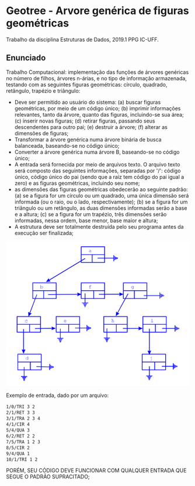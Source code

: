 # Geotree - Arvore genérica de figuras geométricas
Trabalho da disciplina Estruturas de Dados, 2019.1 PPG IC-UFF.

## Enunciado

Trabalho Computacional: implementação das funções de árvores genéricas no número de filhos, árvores n-árias, 
e no tipo de informação armazenada, testando com as seguintes figuras geométricas: círculo, quadrado, retângulo, 
trapézio e triângulo:
* Deve ser permitido ao usuário do sistema: 
(a) buscar figuras geométricas, por meio de um código único; 
(b) imprimir informações relevantes, tanto da árvore, quanto das figuras, incluindo-se sua área; 
(c) inserir novas figuras; 
(d) retirar figuras, passando seus descendentes para outro pai; 
(e) destruir a árvore; 
(f) alterar as dimensões de figuras;
* Transformar a árvore genérica numa árvore binária de busca balanceada, baseando-se no código único;
* Converter a árvore genérica numa árvore B, baseando-se no código único;
* A entrada será fornecida por meio de arquivos texto. O arquivo texto será composto das seguintes informações, 
separadas por '/': código único, código único do pai (sendo que a raiz tem código do pai igual a zero) e as 
figuras geométricas, incluindo seu nome;
* as dimensões das figuras geométricas obedecerão ao seguinte padrão: 
(a) se a figura for um círculo ou um quadrado, uma única dimensão será informada (ou o raio, ou o lado, respectivamente); 
(b) se a figura for um triângulo ou um retângulo, as duas dimensões informadas serão a base e a altura;
(c) se a figura for um trapézio, três dimensões serão informadas, nessa ordem, base menor, base maior e altura;
* A estrutura deve ser totalmente destruída pelo seu programa antes da execução ser finalizada;

![Imagem da arvore genérica.](gentree.png)

Exemplo de entrada, dado por um arquivo:
```
1/0/TRI 3 2
2/1/RET 3 3
3/1/TRA 2 3 4
4/1/CIR 4
5/4/QUA 3
6/2/RET 2 2
7/5/TRA 1 2 3
8/5/CIR 2
9/4/QUA 1
10/1/TRI 1 2

```
PORÉM, SEU CÓDIGO DEVE FUNCIONAR COM QUALQUER ENTRADA QUE SEGUE O PADRÃO SUPRACITADO;
